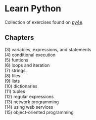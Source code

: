 # Learn Python
Collection of exercises found on [py4e](https://www.py4e.com/).

## Chapters
(3) variables, expressions, and statements  
(4) conditional execution  
(5) funtions  
(6) loops and iteration  
(7) strings  
(8) files  
(9) lists  
(10) dictionaries  
(11) tuples  
(12) regular expressions  
(13) network programming  
(14) using web services  
(15) object-oriented programming  

